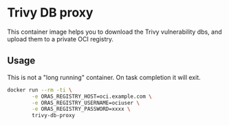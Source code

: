# Trivy DB proxy

This container image helps you to download the Trivy vulnerability dbs, and upload them to a private OCI registry.

## Usage

This is not a "long running" container. On task completion it will exit.

```bash
docker run --rm -ti \
        -e ORAS_REGISTRY_HOST=oci.example.com \
        -e ORAS_REGISTRY_USERNAME=ociuser \
        -e ORAS_REGISTRY_PASSWORD=xxxx \
        trivy-db-proxy
```
